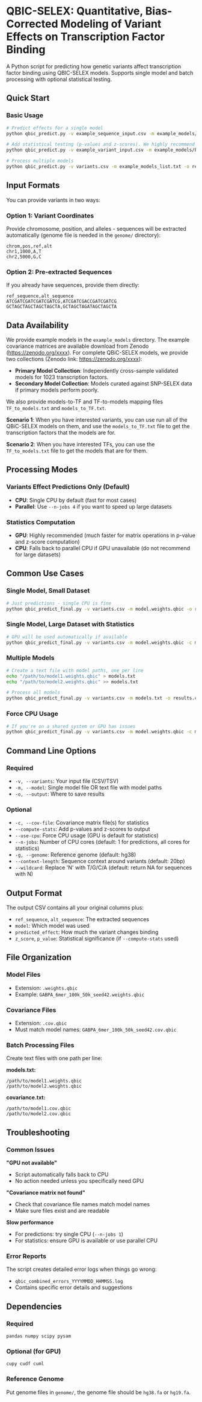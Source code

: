 # QBIC-SELEX: Quantitative, Bias-Corrected Modeling of Variant Effects on Transcription Factor Binding

A Python script for predicting how genetic variants affect transcription factor binding using QBIC-SELEX models. Supports single model and batch processing with optional statistical testing.

## Quick Start

### Basic Usage
```bash
# Predict effects for a single model
python qbic_predict.py -v example_sequence_input.csv -m example_models/ETV4_eDBD_TTTGCC40NTGA_KS_yin2017_0_4_7mer.weights.qbic -o results.csv

# Add statistical testing (p-values and z-scores). We highly recommend using GPU for this step or use multiple CPU cores for small datasets.
python qbic_predict.py -v example_variant_input.csv -m example_models/ETV4_eDBD_TTTGCC40NTGA_KS_yin2017_0_4_7mer.weights.qbic -c example_covs/ETV4_eDBD_TTTGCC40NTGA_KS_yin2017_0_4_7mer.cov.qbic --compute-stats -o results.csv

# Process multiple models
python qbic_predict.py -v variants.csv -m example_models_list.txt -o results.csv
```
## Input Formats

You can provide variants in two ways:

### Option 1: Variant Coordinates
Provide chromosome, position, and alleles - sequences will be extracted automatically (genome file is needed in the `genome/` directory):

```csv
chrom,pos,ref,alt
chr1,1000,A,T
chr2,5000,G,C
```

### Option 2: Pre-extracted Sequences
If you already have sequences, provide them directly:

```csv
ref_sequence,alt_sequence
ATCGATCGATCGATCGATCG,ATCGATCGACCGATCGATCG
GCTAGCTAGCTAGCTAGCTA,GCTAGCTAGATAGCTAGCTA
```
## Data Availability

We provide example models in the `example_models` directory. The example covariance matrices are available download from Zenodo (https://zenodo.org/xxxx).
For complete QBiC-SELEX models, we provide two collections (Zenodo link: https://zenodo.org/xxxx):

- **Primary Model Collection**: Independently cross-sample validated models for 1023 transcription factors.
- **Secondary Model Collection**: Models curated against SNP-SELEX data if primary models perform poorly.

We also provide models-to-TF and TF-to-models mapping files `TF_to_models.txt` and `models_to_TF.txt`.

**Scenario 1**: When you have interested variants, you can use run all of the QBiC-SELEX models on them, and use the `models_to_TF.txt` file to get the transcription factors that the models are for.

**Scenario 2**: When you have interested TFs, you can use the `TF_to_models.txt` file to get the models that are for them. 

## Processing Modes

### Variants Effect Predictions Only (Default)
- **CPU**: Single CPU by default (fast for most cases)
- **Parallel**: Use `--n-jobs 4` if you want to speed up large datasets

### Statistics Computation
- **GPU**: Highly recommended (much faster for matrix operations in p-value and z-score computation)
- **CPU**: Falls back to parallel CPU if GPU unavailable (do not recommend for large datasets)

## Common Use Cases

### Single Model, Small Dataset
```bash
# Just predictions - single CPU is fine
python qbic_predict_final.py -v variants.csv -m model.weights.qbic -o results.csv
```

### Single Model, Large Dataset with Statistics
```bash
# GPU will be used automatically if available
python qbic_predict_final.py -v variants.csv -m model.weights.qbic -c model.cov.qbic --compute-stats -o results.csv
```

### Multiple Models
```bash
# Create a text file with model paths, one per line
echo "/path/to/model1.weights.qbic" > models.txt
echo "/path/to/model2.weights.qbic" >> models.txt

# Process all models
python qbic_predict_final.py -v variants.csv -m models.txt -o results.csv
```

### Force CPU Usage
```bash
# If you're on a shared system or GPU has issues
python qbic_predict_final.py -v variants.csv -m model.weights.qbic -c model.cov.qbic --compute-stats --use-cpu -o results.csv
```

## Command Line Options

### Required
- `-v, --variants`: Your input file (CSV/TSV)
- `-m, --model`: Single model file OR text file with model paths
- `-o, --output`: Where to save results

### Optional
- `-c, --cov-file`: Covariance matrix file(s) for statistics
- `--compute-stats`: Add p-values and z-scores to output
- `--use-cpu`: Force CPU usage (GPU is default for statistics)
- `--n-jobs`: Number of CPU cores (default: 1 for predictions, all cores for statistics)
- `-g, --genome`: Reference genome (default: hg38)
- `--context-length`: Sequence context around variants (default: 20bp)
- `--wildcard`: Replace 'N' with T/G/C/A (default: return NA for sequences with N)

## Output Format

The output CSV contains all your original columns plus:

- `ref_sequence`, `alt_sequence`: The extracted sequences
- `model`: Which model was used
- `predicted_effect`: How much the variant changes binding
- `z_score`, `p_value`: Statistical significance (if `--compute-stats` used)

## File Organization

### Model Files
- Extension: `.weights.qbic`
- Example: `GABPA_6mer_100k_50k_seed42.weights.qbic`

### Covariance Files  
- Extension: `.cov.qbic`
- Must match model names: `GABPA_6mer_100k_50k_seed42.cov.qbic`

### Batch Processing Files
Create text files with one path per line:

**models.txt:**
```
/path/to/model1.weights.qbic
/path/to/model2.weights.qbic
```

**covariance.txt:**
```
/path/to/model1.cov.qbic
/path/to/model2.cov.qbic
```

## Troubleshooting

### Common Issues

**"GPU not available"**
- Script automatically falls back to CPU
- No action needed unless you specifically need GPU

**"Covariance matrix not found"**
- Check that covariance file names match model names
- Make sure files exist and are readable

**Slow performance**
- For predictions: try single CPU (`--n-jobs 1`)
- For statistics: ensure GPU is available or use parallel CPU

### Error Reports
The script creates detailed error logs when things go wrong:
- `qbic_combined_errors_YYYYMMDD_HHMMSS.log`
- Contains specific error details and suggestions

## Dependencies

### Required
```
pandas numpy scipy pysam
```

### Optional (for GPU)
```
cupy cudf cuml
```

### Reference Genome
Put genome files in `genome/`, the genome file should be `hg38.fa` or `hg19.fa`.

